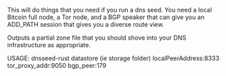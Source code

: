 This will do things that you need if you run a dns seed. You need a local Bitcoin full node, a Tor
node, and a BGP speaker that can give you an ADD_PATH session that gives you a diverse route view.

Outputs a partial zone file that you should shove into your DNS infrastructure as appropriate.

USAGE: dnsseed-rust datastore (ie storage folder) localPeerAddress:8333 tor_proxy_addr:9050 bgp_peer:179
